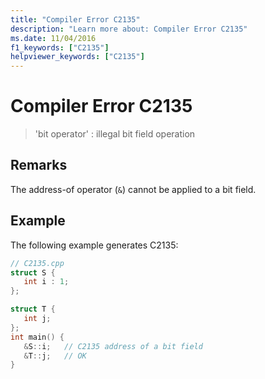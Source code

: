 ```yaml
---
title: "Compiler Error C2135"
description: "Learn more about: Compiler Error C2135"
ms.date: 11/04/2016
f1_keywords: ["C2135"]
helpviewer_keywords: ["C2135"]
---
```

# Compiler Error C2135

> 'bit operator' : illegal bit field operation

## Remarks

The address-of operator (`&`) cannot be applied to a bit field.

## Example

The following example generates C2135:

```cpp
// C2135.cpp
struct S {
   int i : 1;
};

struct T {
   int j;
};
int main() {
   &S::i;   // C2135 address of a bit field
   &T::j;   // OK
}
```
